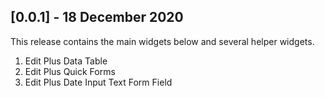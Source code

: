## [0.0.1] - 18 December 2020

This release contains the main widgets below and several helper widgets.
1. Edit Plus Data Table
2. Edit Plus Quick Forms
3. Edit Plus Date Input Text Form Field



